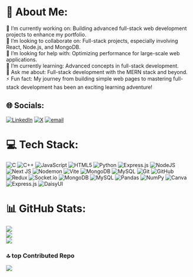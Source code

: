 # 💫 About Me:
🔭 I’m currently working on: Building advanced full-stack web development projects to enhance my portfolio.<br>🤝 I’m looking to collaborate on: Full-stack projects, especially involving React, Node.js, and MongoDB.<br>👐 I’m looking for help with: Optimizing performance for large-scale web applications.<br>🌱 I’m currently learning: Advanced concepts in full-stack development.<br>💬 Ask me about: Full-stack development with the MERN stack and beyond.<br>⚡ Fun fact: My journey from building simple web pages to mastering full-stack development has been an exciting learning adventure!<br>


## 🌐 Socials:
[![LinkedIn](https://img.shields.io/badge/LinkedIn-%230077B5.svg?logo=linkedin&logoColor=white)](https://linkedin.com/in/www.linkedin.com/in/mohammad-oves) [![X](https://img.shields.io/badge/X-black.svg?logo=X&logoColor=white)](https://x.com/https://x.com/MohdOves07?t=ahdBbL1rN0ggjebGlSDKSQ&s=08) [![email](https://img.shields.io/badge/Email-D14836?logo=gmail&logoColor=white)](mailto:mohammadovescontact@gmail.com) 

# 💻 Tech Stack:
![C](https://img.shields.io/badge/c-%2300599C.svg?style=for-the-badge&logo=c&logoColor=white) ![C++](https://img.shields.io/badge/c++-%2300599C.svg?style=for-the-badge&logo=c%2B%2B&logoColor=white) ![JavaScript](https://img.shields.io/badge/javascript-%23323330.svg?style=for-the-badge&logo=javascript&logoColor=%23F7DF1E) ![HTML5](https://img.shields.io/badge/html5-%23E34F26.svg?style=for-the-badge&logo=html5&logoColor=white) ![Python](https://img.shields.io/badge/python-3670A0?style=for-the-badge&logo=python&logoColor=ffdd54) ![Express.js](https://img.shields.io/badge/express.js-%23404d59.svg?style=for-the-badge&logo=express&logoColor=%2361DAFB) ![NodeJS](https://img.shields.io/badge/node.js-6DA55F?style=for-the-badge&logo=node.js&logoColor=white) ![Next JS](https://img.shields.io/badge/Next-black?style=for-the-badge&logo=next.js&logoColor=white) ![Nodemon](https://img.shields.io/badge/NODEMON-%23323330.svg?style=for-the-badge&logo=nodemon&logoColor=%BBDEAD) ![Vite](https://img.shields.io/badge/vite-%23646CFF.svg?style=for-the-badge&logo=vite&logoColor=white) ![MongoDB](https://img.shields.io/badge/MongoDB-%234ea94b.svg?style=for-the-badge&logo=mongodb&logoColor=white) ![MySQL](https://img.shields.io/badge/mysql-4479A1.svg?style=for-the-badge&logo=mysql&logoColor=white) ![Git](https://img.shields.io/badge/git-%23F05033.svg?style=for-the-badge&logo=git&logoColor=white) ![GitHub](https://img.shields.io/badge/github-%23121011.svg?style=for-the-badge&logo=github&logoColor=white) ![Redux](https://img.shields.io/badge/redux-%23593d88.svg?style=for-the-badge&logo=redux&logoColor=white) ![Socket.io](https://img.shields.io/badge/Socket.io-black?style=for-the-badge&logo=socket.io&badgeColor=010101) ![MongoDB](https://img.shields.io/badge/MongoDB-%234ea94b.svg?style=for-the-badge&logo=mongodb&logoColor=white) ![MySQL](https://img.shields.io/badge/mysql-4479A1.svg?style=for-the-badge&logo=mysql&logoColor=white) ![Pandas](https://img.shields.io/badge/pandas-%23150458.svg?style=for-the-badge&logo=pandas&logoColor=white) ![NumPy](https://img.shields.io/badge/numpy-%23013243.svg?style=for-the-badge&logo=numpy&logoColor=white) ![Canva](https://img.shields.io/badge/Canva-%2300C4CC.svg?style=for-the-badge&logo=Canva&logoColor=white) ![Express.js](https://img.shields.io/badge/express.js-%23404d59.svg?style=for-the-badge&logo=express&logoColor=%2361DAFB) ![DaisyUI](https://img.shields.io/badge/daisyui-5A0EF8?style=for-the-badge&logo=daisyui&logoColor=white)
# 📊 GitHub Stats:
![](https://github-readme-stats.vercel.app/api?username=MohdOves&theme=dark&hide_border=false&include_all_commits=true&count_private=true)<br/>
![](https://github-readme-streak-stats.herokuapp.com/?user=MohdOves&theme=dark&hide_border=false)<br/>
![](https://github-readme-stats.vercel.app/api/top-langs/?username=MohdOves&theme=dark&hide_border=false&include_all_commits=true&count_private=true&layout=compact)

### 🔝 top Contributed Repo
![](https://github-contributor-stats.vercel.app/api?username=MohdOves&limit=5&theme=dark&combine_all_yearly_contributions=true)

<!-- Proudly created with GPRM ( https://gprm.itsvg.in ) -->
